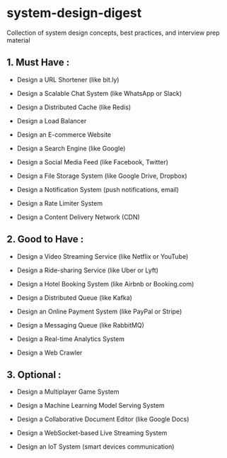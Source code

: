 # system-design-digest
Collection of system design concepts, best practices, and interview prep material

## 1. Must Have :
- Design a URL Shortener (like bit.ly)

- Design a Scalable Chat System (like WhatsApp or Slack)

- Design a Distributed Cache (like Redis)

- Design a Load Balancer

- Design an E-commerce Website

- Design a Search Engine (like Google)

- Design a Social Media Feed (like Facebook, Twitter)

- Design a File Storage System (like Google Drive, Dropbox)

- Design a Notification System (push notifications, email)

- Design a Rate Limiter System

- Design a Content Delivery Network (CDN)

## 2. Good to Have :

- Design a Video Streaming Service (like Netflix or YouTube)

- Design a Ride-sharing Service (like Uber or Lyft)

- Design a Hotel Booking System (like Airbnb or Booking.com)

- Design a Distributed Queue (like Kafka)

- Design an Online Payment System (like PayPal or Stripe)

- Design a Messaging Queue (like RabbitMQ)

- Design a Real-time Analytics System

- Design a Web Crawler

## 3. Optional :

- Design a Multiplayer Game System

- Design a Machine Learning Model Serving System

- Design a Collaborative Document Editor (like Google Docs)

- Design a WebSocket-based Live Streaming System

- Design an IoT System (smart devices communication)


